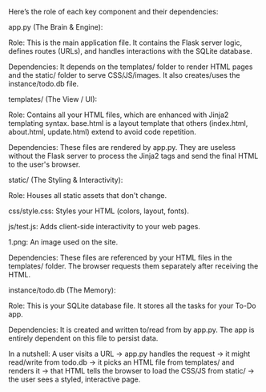 Here’s the role of each key component and their dependencies:

app.py (The Brain & Engine):

Role: This is the main application file. It contains the Flask server logic, defines routes (URLs), and handles interactions with the SQLite database.

Dependencies: It depends on the templates/ folder to render HTML pages and the static/ folder to serve CSS/JS/images. It also creates/uses the instance/todo.db file.

templates/ (The View / UI):

Role: Contains all your HTML files, which are enhanced with Jinja2 templating syntax. base.html is a layout template that others (index.html, about.html, update.html) extend to avoid code repetition.

Dependencies: These files are rendered by app.py. They are useless without the Flask server to process the Jinja2 tags and send the final HTML to the user's browser.

static/ (The Styling & Interactivity):

Role: Houses all static assets that don't change.

css/style.css: Styles your HTML (colors, layout, fonts).

js/test.js: Adds client-side interactivity to your web pages.

1.png: An image used on the site.

Dependencies: These files are referenced by your HTML files in the templates/ folder. The browser requests them separately after receiving the HTML.

instance/todo.db (The Memory):

Role: This is your SQLite database file. It stores all the tasks for your To-Do app.

Dependencies: It is created and written to/read from by app.py. The app is entirely dependent on this file to persist data.

In a nutshell: A user visits a URL -> app.py handles the request -> it might read/write from todo.db -> it picks an HTML file from templates/ and renders it -> that HTML tells the browser to load the CSS/JS from static/ -> the user sees a styled, interactive page.

